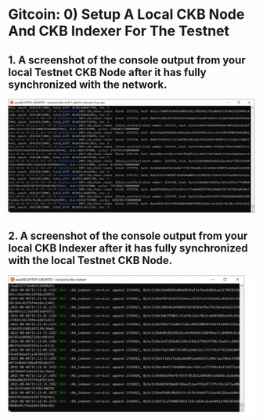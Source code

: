 # Gitcoin: 0) Setup A Local CKB Node And CKB Indexer For The Testnet

## 1. A screenshot of the console output from your local Testnet CKB Node after it has fully synchronized with the network.
![Task 1](0.1.png)

## 2. A screenshot of the console output from your local CKB Indexer after it has fully synchronized with the local Testnet CKB Node.
![Task 2](0.2.png)
